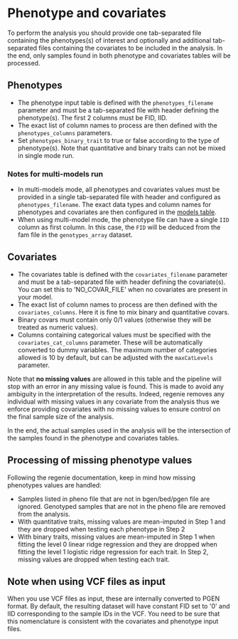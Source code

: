 # Phenotype and covariates

To perform the analysis you should provide one tab-separated file containing the phenotypes(s) of interest and optionally and additional tab-separated files containing the covariates to be included in the analysis. In the end, only samples found in both phenotype and covariates tables will be processed.

## Phenotypes

- The phenotype input table is defined with the `phenotypes_filename` parameter and must be a tab-separated file with header defining the phenotype(s). The first 2 columns must be FID, IID.
- The exact list of column names to process are then defined with the `phenotypes_columns` parameters. 
- Set `phenotypes_binary_trait` to true or false according to the type of phenotype(s). Note that quantitative and binary traits can not be mixed in single mode run.

### Notes for multi-models run

- In multi-models mode, all phenotypes and covariates values must be provided in a single tab-separated file with header and configured as `phenotypes_filename`. The exact data types and column names for phenotypes and covariates are then configured in the [models table](input-models-table.md).
- When using multi-model mode, the phenotype file can have a single `IID` column as first column. In this case, the `FID` will be deduced from the fam file in the `genotypes_array` dataset.

## Covariates

- The covariates table is defined with the `covariates_filename` parameter and must be a tab-separated file with header defining the covariate(s). You can set this to 'NO_COVAR_FILE' when no covariates are present in your model.
- The exact list of column names to process are then defined with the `covariates_columns`. Here it is fine to mix binary and quantitative covars. 
- Binary covars must contain only 0/1 values (otherwise they will be treated as numeric values).
- Columns containing categorical values must be specified with the `covariates_cat_columns` parameter. These will be automatically converted to dummy variables. The maximum number of categories allowed is 10 by default, but can be adjusted with the `maxCatLevels` parameter.

Note that **no missing values** are allowed in this table and the pipeline will stop with an error in any missing value is found. This is made to avoid any ambiguity in the interpretation of the results. Indeed, regenie removes any individual with missing values in any covariate from the analysis thus we enforce providing covariates with no missing values to ensure control on the final sample size of the analysis.

In the end, the actual samples used in the analysis will be the intersection of the samples found in the phenotype and covariates tables.

## Processing of missing phenotype values

Following the regenie documentation, keep in mind how missing phenotypes values are handled:

- Samples listed in pheno file that are not in bgen/bed/pgen file are ignored. Genotyped samples that are not in the pheno file are removed from the analysis.
- With quantitative traits, missing values are mean-imputed in Step 1 and they are dropped when testing each phenotype in Step 2
- With binary traits, missing values are mean-imputed in Step 1 when fitting the level 0 linear ridge regression and they are dropped when fitting the level 1 logistic ridge regression for each trait. In Step 2, missing values are dropped when testing each trait.

## Note when using VCF files as input

When you use VCF files as input, these are internally converted to PGEN format. By default, the resulting dataset will have constant FID set to '0' and IID corresponding to the sample IDs in the VCF. You need to be sure that this nomenclature is consistent with the covariates and phenotype input files.
